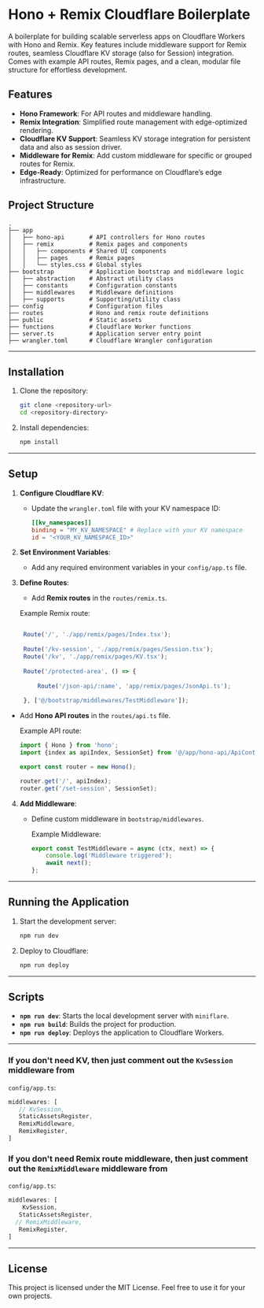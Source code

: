  
# Hono + Remix Cloudflare Boilerplate

A boilerplate for building scalable serverless apps on Cloudflare Workers with Hono and Remix. Key features include middleware support for Remix routes, seamless Cloudflare KV storage (also for Session) integration. Comes with example API routes, Remix pages, and a clean, modular file structure for effortless development.
## Features

- **Hono Framework**: For API routes and middleware handling.
- **Remix Integration**: Simplified route management with edge-optimized rendering.
- **Cloudflare KV Support**: Seamless KV storage integration for persistent data and also as session driver.
- **Middleware for Remix**: Add custom middleware for specific or grouped routes for Remix.
- **Edge-Ready**: Optimized for performance on Cloudflare’s edge infrastructure.

## Project Structure

```plaintext
.
├── app
│   ├── hono-api       # API controllers for Hono routes
│   ├── remix          # Remix pages and components
│   │   ├── components # Shared UI components
│   │   ├── pages      # Remix pages
│   │   └── styles.css # Global styles
├── bootstrap          # Application bootstrap and middleware logic
│   ├── abstraction    # Abstract utility class
│   ├── constants      # Configuration constants
│   ├── middlewares    # Middleware definitions
│   ├── supports       # Supporting/utility class
├── config             # Configuration files
├── routes             # Hono and remix route definitions
├── public             # Static assets
├── functions          # Cloudflare Worker functions
├── server.ts          # Application server entry point
├── wrangler.toml      # Cloudflare Wrangler configuration
```

---

## Installation

1. Clone the repository:

   ```bash
   git clone <repository-url>
   cd <repository-directory>
   ```

2. Install dependencies:

   ```bash
   npm install
   ```

---

## Setup

1. **Configure Cloudflare KV**:
    - Update the `wrangler.toml` file with your KV namespace ID:

      ```toml
      [[kv_namespaces]]
      binding = "MY_KV_NAMESPACE" # Replace with your KV namespace
      id = "<YOUR_KV_NAMESPACE_ID>"
      ```

2. **Set Environment Variables**:
    - Add any required environment variables in your `config/app.ts` file.

3. **Define Routes**:
    - Add **Remix routes** in the `routes/remix.ts`.

    Example Remix route:
   ```javascript

    Route('/', './app/remix/pages/Index.tsx');
    
    Route('/kv-session', './app/remix/pages/Session.tsx');
    Route('/kv', './app/remix/pages/KV.tsx');
    
    Route('/protected-area', () => {
    
        Route('/json-api/:name', 'app/remix/pages/JsonApi.ts');
    
    }, ['@/bootstrap/middlewares/TestMiddleware']);
    ```

  - Add **Hono API routes** in the `routes/api.ts` file.

    Example API route:
    ```typescript
    import { Hono } from 'hono';
    import {index as apiIndex, SessionSet} from '@/app/hono-api/ApiController'
    
    export const router = new Hono();
    
    router.get('/', apiIndex);
    router.get('/set-session', SessionSet);

    ```

4. **Add Middleware**:
    - Define custom middleware in `bootstrap/middlewares`.

      Example Middleware:
      ```typescript
      export const TestMiddleware = async (ctx, next) => {
          console.log('Middleware triggered');
          await next();
      };
      ```


---

## Running the Application

1. Start the development server:

   ```bash
   npm run dev
   ``` 

2. Deploy to Cloudflare:

   ```bash
   npm run deploy
   ```

---

 

## Scripts

- **`npm run dev`**: Starts the local development server with `miniflare`.
- **`npm run build`**: Builds the project for production.
- **`npm run deploy`**: Deploys the application to Cloudflare Workers.

---




### If you don't need KV, then just comment out the `KvSession` middleware from
`config/app.ts`:

```ts
middlewares: [
   // KvSession,
   StaticAssetsRegister,
   RemixMiddleware,
   RemixRegister,
]
```
### If you don't need Remix route middleware, then just comment out the `RemixMiddleware` middleware from
`config/app.ts`:

```ts
middlewares: [
    KvSession,
   StaticAssetsRegister,
  // RemixMiddleware,
   RemixRegister,
]
```
--- 

## License

This project is licensed under the MIT License. Feel free to use it for your own projects.